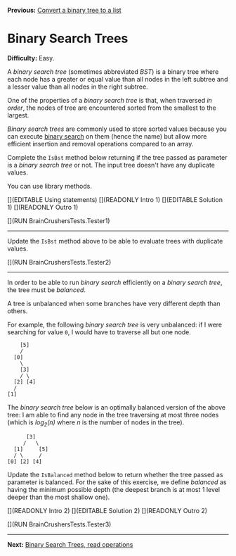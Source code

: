﻿**Previous:** [Convert a binary tree to a list](binTrees-toList)

# Binary Search Trees

**Difficulty:** Easy.

A *binary search tree* (sometimes abbreviated *BST*) is a binary tree where each node has a greater or equal value than all nodes in the left subtree and a lesser value than all nodes in the right subtree.

One of the properties of a *binary search tree* is that, when traversed *in order*, the nodes of tree are encountered sorted from the smallest to the largest.

*Binary search trees* are commonly used to store sorted values because you can execute [binary search](https://en.wikipedia.org/wiki/Binary_search_algorithm) on them (hence the name) but allow more efficient insertion and removal operations compared to an array.

Complete the `IsBst` method below returning if the tree passed as parameter is a *binary search tree* or not. The input tree doesn't have any duplicate values.

You can use library methods.

[](EDITABLE Using statements)
[](READONLY Intro 1)
[](EDITABLE Solution 1)
[](READONLY Outro 1)

[](RUN BrainCrushersTests.Tester1)

---

Update the `IsBst` method above to be able to evaluate trees with duplicate values.

[](RUN BrainCrushersTests.Tester2)

---

In order to be able to run *binary search* efficiently on a *binary search tree*, the tree must be *balanced*.

A tree is unbalanced when some branches have very different depth than others.

For example, the following *binary search tree* is very unbalanced: if I were searching for value `0`, I would have to traverse all but one node.
```
    [5]
    /
  [0]
    \
    [3]
    / \
  [2] [4]
  /
[1]
```
The *binary search tree* below is an optimally balanced version of the above tree: I am able to find any node in the tree traversing at most three nodes (which is *log<sub>2</sub>(n)* where *n* is the number of nodes in the tree).
```
      [3]
     /   \
  [1]     [5]
  / \     /
[0] [2] [4]
```

Update the `IsBalanced` method below to return whether the tree passed as parameter is balanced. For the sake of this exercise, we define *balanced* as having the minimum possible depth (the deepest branch is at most 1 level deeper than the most shallow one).

[](READONLY Intro 2)
[](EDITABLE Solution 2)
[](READONLY Outro 2)

[](RUN BrainCrushersTests.Tester3)

---

**Next:** [Binary Search Trees, read operations](binTrees-bstRead)